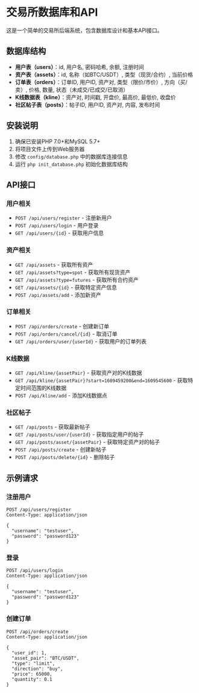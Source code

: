 # 交易所数据库和API

这是一个简单的交易所后端系统，包含数据库设计和基本API接口。

## 数据库结构

- **用户表（users）**：id, 用户名, 密码哈希, 余额, 注册时间
- **资产表（assets）**：id, 名称（如BTC/USDT）, 类型（现货/合约）, 当前价格
- **订单表（orders）**：订单ID, 用户ID, 资产对, 类型（限价/市价）, 方向（买/卖）, 价格, 数量, 状态（未成交/已成交/已取消）
- **K线数据表（kline）**：资产对, 时间戳, 开盘价, 最高价, 最低价, 收盘价
- **社区帖子表（posts）**：帖子ID, 用户ID, 资产对, 内容, 发布时间

## 安装说明

1. 确保已安装PHP 7.0+和MySQL 5.7+
2. 将项目文件上传到Web服务器
3. 修改 `config/database.php` 中的数据库连接信息
4. 运行 `php init_database.php` 初始化数据库结构

## API接口

### 用户相关

- `POST /api/users/register` - 注册新用户
- `POST /api/users/login` - 用户登录
- `GET /api/users/{id}` - 获取用户信息

### 资产相关

- `GET /api/assets` - 获取所有资产
- `GET /api/assets?type=spot` - 获取所有现货资产
- `GET /api/assets?type=futures` - 获取所有合约资产
- `GET /api/assets/{id}` - 获取特定资产信息
- `POST /api/assets/add` - 添加新资产

### 订单相关

- `POST /api/orders/create` - 创建新订单
- `POST /api/orders/cancel/{id}` - 取消订单
- `GET /api/orders/user/{userId}` - 获取用户的订单列表

### K线数据

- `GET /api/kline/{assetPair}` - 获取资产对的K线数据
- `GET /api/kline/{assetPair}?start=1609459200&end=1609545600` - 获取特定时间范围的K线数据
- `POST /api/kline/add` - 添加K线数据点

### 社区帖子

- `GET /api/posts` - 获取最新帖子
- `GET /api/posts/user/{userId}` - 获取指定用户的帖子
- `GET /api/posts/asset/{assetPair}` - 获取特定资产对的帖子
- `POST /api/posts/create` - 创建新帖子
- `POST /api/posts/delete/{id}` - 删除帖子

## 示例请求

### 注册用户

```
POST /api/users/register
Content-Type: application/json

{
  "username": "testuser",
  "password": "password123"
}
```

### 登录

```
POST /api/users/login
Content-Type: application/json

{
  "username": "testuser",
  "password": "password123"
}
```

### 创建订单

```
POST /api/orders/create
Content-Type: application/json

{
  "user_id": 1,
  "asset_pair": "BTC/USDT",
  "type": "limit",
  "direction": "buy",
  "price": 65000,
  "quantity": 0.1
}
```